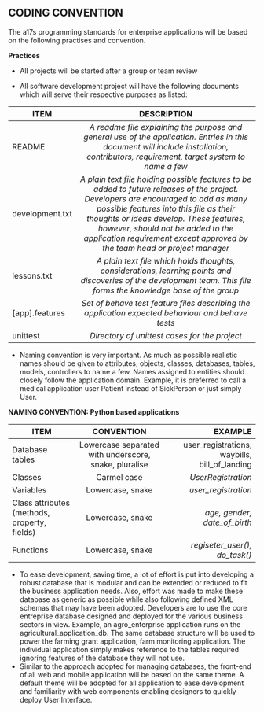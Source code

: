 ## CODING CONVENTION
The a17s programming standards for enterprise applications will be based on the following practises and convention.

**Practices**

+ All projects will be started after a group or team review

+ All software development project will have the following documents which will serve their respective purposes as listed:

| 	ITEM	 | DESCRIPTION	 |
| -----------------  | :---------------------:  |
|	README	 | *A readme file explaining the purpose and general use of the application. Entries in this document will include installation, contributors, requirement, target system to name a few* |
|	development.txt	| *A plain text file holding possible features to be added to future releases of the project. Developers are encouraged to add as many possible features into this file as their thoughts or ideas develop. These features, however, should not be added to the application requirement except approved by the team head or project manager* |
| 	lessons.txt	| *A plain text file which holds thoughts, considerations, learning points and discoveries of the development team. This file forms the knowledge base of the group* |
|	[app].features	| *Set of behave test feature files describing the application expected behaviour and behave tests* |
|	unittest	| *Directory of unittest cases for the project* |


+ Naming convention is very important. As much as possible realistic names should be given to attributes, objects, classes, databases, tables, models, controllers to name a few. Names assigned to entities should closely follow the application domain. Example, it is preferred to call a medical application user Patient instead of SickPerson or just simply User.

**NAMING CONVENTION: Python based applications**

|	ITEM	|	CONVENTION	|	EXAMPLE |
|	------	|	:-----------------: |	-----------:	|
|	Database tables|	Lowercase separated with underscore, snake, pluralise	|	user_registrations, waybills, bill_of_landing|
|Classes|	Carmel case|	*UserRegistration*|
|Variables|	Lowercase, snake	|*user_registration*|
|Class attributes (methods, property, fields)|	Lowercase, snake|	*age, gender, date_of_birth*|
|Functions|	Lowercase, snake|	*regiseter_user(), do_task()*|

+ To ease development, saving time, a lot of effort is put into developing a robust database that is modular and can be extended or reduced to fit the business application needs. Also, effort was made to make these database as generic as possible while also following defined XML schemas that may have been adopted. Developers are to use the core entreprise database designed and deployed for the various business sectors in view. Example, an agro_enterprise application runs on the agricultural_application_db. The same database structure will be used to power the farming grant application, farm monitoring application. The individual application simply makes reference to the tables required ignoring features of the database they will not use.
+ Similar to the approach adopted for managing databases, the front-end of all web and mobile application will be based on the same theme. A default theme will be adopted for all application to ease development and familiarity with web components enabling designers to quickly deploy User Interface.
